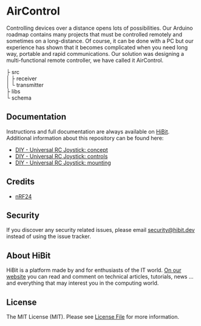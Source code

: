 # AirControl
Controlling devices over a distance opens lots of possibilities. Our Arduino roadmap contains many projects that must be controlled remotely and sometimes on a long-distance. Of course, it can be done with a PC but our experience has shown that it becomes complicated when you need long way, portable and rapid communications. Our solution was designing a multi-functional remote controller, we have called it AirControl.  

├ src  
│  ├ receiver  
│  └ transmitter  
├ libs  
└ schema  

## Documentation
Instructions and full documentation are always available on [HiBit](https://www.hibit.dev).  
Additional information about this repository can be found here:
- [DIY - Universal RC Joystick: concept](https://www.hibit.dev/posts/75/diy-universal-rc-joystick-concept)
- [DIY - Universal RC Joystick: controls](https://www.hibit.dev/posts/76/diy-universal-rc-joystick-controls)
- [DIY - Universal RC Joystick: mounting](https://www.hibit.dev/posts/77/diy-universal-rc-joystick-mounting)

## Credits
- [nRF24](https://github.com/nRF24)

## Security
If you discover any security related issues, please email security@hibit.dev instead of using the issue tracker.

## About HiBit
HiBit is a platform made by and for enthusiasts of the IT world. [On our website](https://www.hibit.dev) you can read and comment on technical articles, tutorials, news ... and everything that may interest you in the computing world.

## License
The MIT License (MIT). Please see [License File](LICENSE.md) for more information.
